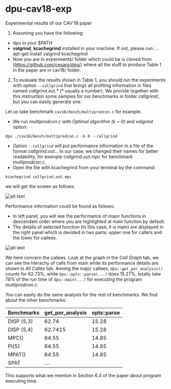 # dpu-cav18-exp
Experimental results of our CAV'18 paper

1. Assuming you have the following:
*  dpu in your $PATH
*  **valgrind**, **kcachegrind** installed in your machine. If not, please run:
... apt-get install valgrind kcachegrind
*  Now you are in experiments/ folder which could be is cloned from (https://github.com/cesaro/dpu/)
where all the stuff to produce Table 1 in the paper are in cav18/ folder.

2. To evaluate the results shown in Table 1, you should run the experiments with option `--callgrind`
that brings all profiling information in files named _callgrind.out.*_ (* usually a number). We provide
together with this instruction some samples for our benchmarks in folder *callgrind/*, but you can easily
generate one.

Let us take benchmark `cav18/bench/multiprodcon.c` for example.
* We run *multiprodcon.c* with *Optimal algorithm (k = 0)* and *valgrind* option:

```dpu ./cav18/bench/multiprodcon.c -k 0 --callgrind```

* Option `--callgrind` will put performance information in a file of the format *callgrind.out...*
In our case, we changed their names for better readability, for example *callgrind.out.mpc* for
benchmark *multiprodcon.c*.
* Open the file with kcachegrind from your terminal by the command:

```kcachegrind callgrind.out.mpc```

we will get the screen as follows:

![alt text][screen]

[screen]: https://github.com/cesaro/dpu-cav18-exp/blob/master/section-6.4/main-screen.png "Main screen"

Performance information could be found as follows:
* In left panel, you will see the performance of major functions in descendant order where you are highlighted
at main function by default.
* The details of selected function (in this case, it is main) are displayed in the right panel which is devided in
two parts: upper one for callers and the lower for callees.

![alt text][detail]

[detail]: https://github.com/cesaro/dpu-cav18-exp/blob/master/section-6.4/callee-screen.png "Detail screen"

We here concern the callees. Look at the graph in the *Call Graph* tab, we can see the hierachy of calls from
main while its performance details are shown in *All Calles* tab. Among the major callees, `dpu::get_por_analysis()`
counts for 62.73%, while `dpu::opts::parse(...)` does 15.27%, totally take 78% of the run time of `dpu::main(...)`
for executing the program *multiprodcon.c*.

You can easily do the same analysis for the rest of benchmarks. We find about the other benchmarks:

| Benchmarks  |  get_por_analysis | opts::parse |
| --------------- | ------------------ | -------------  |
| DISP (5,3)      | 62.74                 |    15.28 |
| DISP (5,4)      | 62.7415             |    15.28 |
| MPC()            | 64.55                 |    14.85 |
| PI(5)               | 64.55                 |    14.85 |
| MPAT()           | 64.55                 |     14.85 |
| SPAT             |  ....

This supports what we mention in Section 6.4 of the paper about program executing time.



